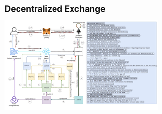 # Decentralized Exchange

![alt text](https://raw.githubusercontent.com/mikejloria/dex/main/assets/img/flow.jpeg)

